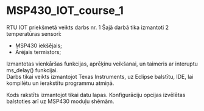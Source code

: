 # MSP430_IOT_course_1
RTU IOT priekšmetā veikts darbs nr. 1
Šajā darbā tika izmantoti 2 temperatūras sensori: 
- MSP430 iekšējais;
- Ārējais termistors;
  
Izmantotas vienkāršas funkcijas, aprēķinu veikšanai, un taimeris ar interuptu ms_delay() funkcijai.  
Darbs tikai veikts izmantojot Texas Instruments, uz Eclipse balstītu, IDE, lai kompilētu un ierakstītu programmu atmiņā.  

Kods rakstīts izmantojot tikai datu lapas. Konfigurāciju opcijas izvēlētas balstoties arī uz MSP430 moduļu shēmām.
